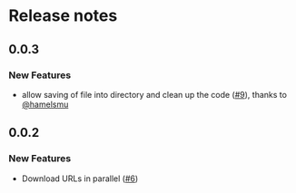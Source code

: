 # Release notes

<!-- do not remove -->

## 0.0.3

### New Features

- allow saving of file into directory and clean up the code ([#9](https://github.com/AnswerDotAI/llms-txt/pull/9)), thanks to [@hamelsmu](https://github.com/hamelsmu)


## 0.0.2

### New Features

- Download URLs in parallel ([#6](https://github.com/AnswerDotAI/llms-txt/issues/6))


